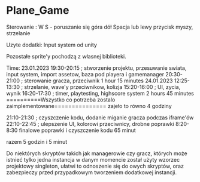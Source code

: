 # Plane_Game

Sterowanie : 
W S - poruszanie się góra dół
Spacja lub lewy przycisk myszy, strzelanie



Uzyte dodatki:
Input system od unity

Pozostałe sprite'y pochodzą z własnej biblioteki.


Time:
23.01.2023
19:30-20:15 ;
stworzenie projektu, przesuwanie swiata, input system, 
import assetow, baza pod playera i gamemanager
20:30-21:00 ;
sterowanie gracza, przeciwnik 
1 hour 15 minutes
24.01.2023
12:25-13:30 ; 
strzelanie, wave'y przeciwnikow, kolizja
15:20-16:00 ;
UI, zycia, wynik
16:20-17:30 ;
timer, playtesting, highscore system
2 hours 45 minutes
==========Wszystko co potrzeba zostalo zaimplementowane=============== 
zajeło to równo 4 godziny


21:10-21:30 ;  czyszczenie kodu, dodanie miganie gracza podczas iframe'ów
22:10-22:45 ;  ulepszenie UI, kolorowi przeciwnicy, drobne poprawki 
8:20-8:30 finalowe poprawki i czyszczenie kodu
65 minut

razem 5 godzin i 5 minut


Do niektórych skryptów takich jak managerowie czy gracz, 
których może istnieć tylko jedna instancja w danym momencie
został użyty wzorzec projektowy singleton, ułatwi to odnoszenie się do owych skryptów, oraz zabezpieczy
przed przypadkowym tworzeniem dodatkowej instancji.
